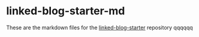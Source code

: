 # linked-blog-starter-md
These are the markdown files for the [linked-blog-starter](https://github.com/matthewwong525/linked-blog-starter) repository
qqqqqq